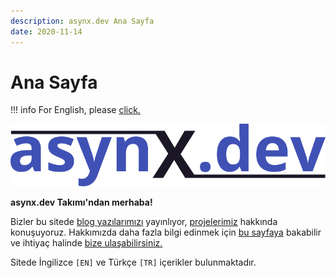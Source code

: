 ```yaml
---
description: asynx.dev Ana Sayfa
date: 2020-11-14
---
```


# Ana Sayfa

!!! info
    For English, please [click.](index.md)

![asynx.dev logo](img/asynx_logo_800_trans.png)

**asynx.dev Takımı'ndan merhaba!**

Bizler bu sitede [blog yazılarımızı](blog/index.md) yayınlıyor,
[projelerimiz](project/index-tr.md) hakkında konuşuyoruz. Hakkımızda daha fazla
bilgi edinmek için [bu sayfaya](about-tr.md) bakabilir ve ihtiyaç halinde [bize
ulaşabilirsiniz.](contact-tr.md)

Sitede İngilizce `[EN]` ve Türkçe `[TR]` içerikler bulunmaktadır.
